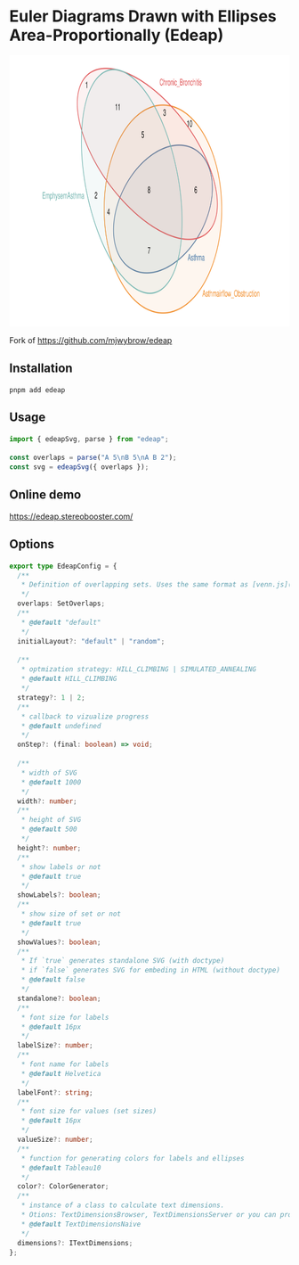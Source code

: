 # Euler Diagrams Drawn with Ellipses Area-Proportionally (Edeap)

<p align="center">
  <picture>
    <source media="(prefers-color-scheme: dark)" srcset="example-dark.svg">
    <img alt="" src="example.svg" width="890" height="486">
  </picture>
</p>

Fork of https://github.com/mjwybrow/edeap

## Installation

```
pnpm add edeap
```

## Usage

```ts
import { edeapSvg, parse } from "edeap";

const overlaps = parse("A 5\nB 5\nA B 2");
const svg = edeapSvg({ overlaps });
```

## Online demo

https://edeap.stereobooster.com/

## Options

```ts
export type EdeapConfig = {
  /**
   * Definition of overlapping sets. Uses the same format as [venn.js](https://github.com/upsetjs/venn.js).
   */
  overlaps: SetOverlaps;
  /**
   * @default "default"
   */
  initialLayout?: "default" | "random";

  /**
   * optmization strategy: HILL_CLIMBING | SIMULATED_ANNEALING
   * @default HILL_CLIMBING
   */
  strategy?: 1 | 2;
  /**
   * callback to vizualize progress
   * @default undefined
   */
  onStep?: (final: boolean) => void;

  /**
   * width of SVG
   * @default 1000
   */
  width?: number;
  /**
   * height of SVG
   * @default 500
   */
  height?: number;
  /**
   * show labels or not
   * @default true
   */
  showLabels?: boolean;
  /**
   * show size of set or not
   * @default true
   */
  showValues?: boolean;
  /**
   * If `true` generates standalone SVG (with doctype)
   * if `false` generates SVG for embeding in HTML (without doctype)
   * @default false
   */
  standalone?: boolean;
  /**
   * font size for labels
   * @default 16px
   */
  labelSize?: number;
  /**
   * font name for labels
   * @default Helvetica
   */
  labelFont?: string;
  /**
   * font size for values (set sizes)
   * @default 16px
   */
  valueSize?: number;
  /**
   * function for generating colors for labels and ellipses
   * @default Tableau10
   */
  color?: ColorGenerator;
  /**
   * instance of a class to calculate text dimensions.
   * Otions: TextDimensionsBrowser, TextDimensionsServer or you can provide your own implementation
   * @default TextDimensionsNaive
   */
  dimensions?: ITextDimensions;
};
```
